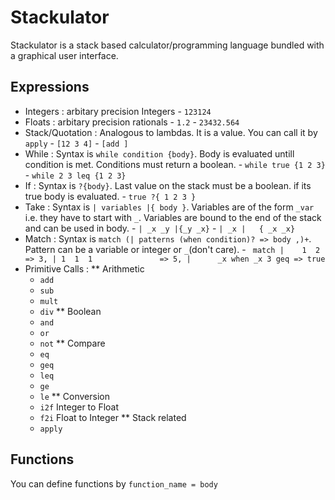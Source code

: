 # Stackulator
  Stackulator is a stack based calculator/programming language bundled with a graphical user interface.

## Expressions
 
* Integers        : 
     arbitary precision Integers
                - `123124`
* Floats          : 
     arbitary precision rationals
                - `1.2`
                - `23432.564`
* Stack/Quotation : 
     Analogous to lambdas. It is a value. You can call it by `apply`
                - `[12 3 4]`
                - `[add ]`
* While :
     Syntax is `while condition {body}`. Body is evaluated untill condition is met.
     Conditions must return a boolean.
               - `while true {1 2 3}`
               - `while 2 3 leq {1 2 3}`
* If   :
    Syntax is `?{body}`. Last value on the stack must be a boolean. if its true body is evaluated.
               - `true ?{ 1 2 3 }`
* Take :
    Syntax is `| variables |{ body }`. Variables are of the form `_var` i.e. they have to start with `_`.
    Variables are bound to the end of the stack and can be used in body.
               - `| _x _y |{_y _x}`
               - `| _x |   { _x _x}`
* Match :
    Syntax is `match (| patterns (when condition)? => body ,)+`. Pattern can be a variable or integer or `_`(don't care).
               - ``` 
                    match
                    |    1  2               => 3,
                    | 1  1  1               => 5,
                    |      _x when _x 3 geq => true
                 ```
* Primitive Calls :
** Arithmetic
    - `add`
    - `sub` 
    - `mult` 
    - `div`
** Boolean
    - `and`
    - `or`
    - `not`
** Compare
    - `eq`
    - `geq`
    - `leq`
    - `ge`
    - `le`
** Conversion
    - `i2f` Integer to Float
    - `f2i` Float to Integer
** Stack related
    - `apply`

## Functions
You can define functions by 
`function_name = body`
